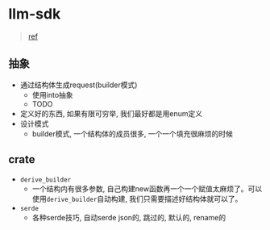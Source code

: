 # llm-sdk

> [ref](https://github.com/tyrchen/llm-sdk)

## 抽象

- 通过结构体生成request(builder模式)
    * 使用into抽象
    * TODO
- 定义好的东西, 如果有限可穷举, 我们最好都是用enum定义
- 设计模式
    * builder模式, 一个结构体的成员很多, 一个一个填充很麻烦的时候

## crate

- `derive_builder`
    - 一个结构内有很多参数, 自己构建new函数再一个一个赋值太麻烦了。可以使用`derive_builder`自动构建, 我们只需要描述好结构体就可以了。
- `serde`
    * 各种serde技巧, 自动serde json的, 跳过的, 默认的, rename的

